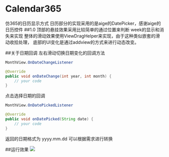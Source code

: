 # Calendar365
仿365的日历显示方式
日历部分的实现采用的是aige的DatePicker，感谢aige的日历控件
##1.0
顶部的悬挂效果采用比较简单的通过位置来判断 week的显示和消失来实现
整体的滑动效果使用ViewDragHelper来实现，由于这种类似嵌套的滑动收拾处理，
底部的UI变化是通过addview的方式来进行动态改变。

##关于日期回调
左右滑动切换日期变化的回调方法
```java
MonthView.OnDateChangeListener
```

```java
@Override
public void onDateChange(int year, int month) {
    // your code  
}
```

点击选择日期的回调
```java
MonthView.OnDatePickedListener
```

```java
@Override
public void onDatePicked(String date) {
    // your code
}
```
返回的日期格式为 yyyy.mm.dd 可以根据需求进行转换


##运行效果
![](https://github.com/haibuzou/Calendar365/raw/master/art/ScreenShot.gif)
